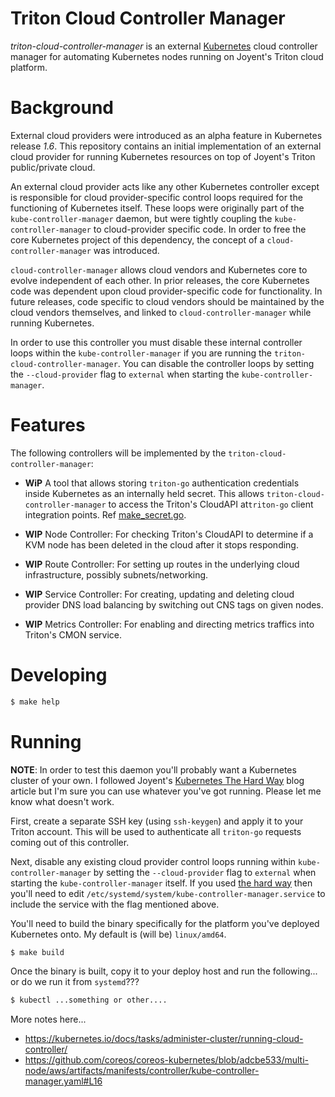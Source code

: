 # Triton Cloud Controller Manager

_triton-cloud-controller-manager_ is an external [Kubernetes][kube] cloud
controller manager for automating Kubernetes nodes running on Joyent's Triton
cloud platform.

# Background

External cloud providers were introduced as an alpha feature in Kubernetes
release *1.6*. This repository contains an initial implementation of an external
cloud provider for running Kubernetes resources on top of Joyent's Triton
public/private cloud.

An external cloud provider acts like any other Kubernetes controller except is
responsible for cloud provider-specific control loops required for the
functioning of Kubernetes itself. These loops were originally part of the
`kube-controller-manager` daemon, but were tightly coupling the
`kube-controller-manager` to cloud-provider specific code. In order to free the
core Kubernetes project of this dependency, the concept of a
`cloud-controller-manager` was introduced.

`cloud-controller-manager` allows cloud vendors and Kubernetes core to evolve
independent of each other. In prior releases, the core Kubernetes code was
dependent upon cloud provider-specific code for functionality. In future
releases, code specific to cloud vendors should be maintained by the cloud
vendors themselves, and linked to `cloud-controller-manager` while running
Kubernetes.

In order to use this controller you must disable these internal controller loops
within the `kube-controller-manager` if you are running the
`triton-cloud-controller-manager`. You can disable the controller loops by
setting the `--cloud-provider` flag to `external` when starting the
`kube-controller-manager`.

# Features

The following controllers will be implemented by the `triton-cloud-controller-manager`:

* **WiP** A tool that allows storing `triton-go` authentication credentials
  inside Kubernetes as an internally held secret. This allows
  `triton-cloud-controller-manager` to access the Triton's CloudAPI
  at`triton-go` client integration points. Ref [make_secret.go][secret].

* **WIP** Node Controller: For checking Triton's CloudAPI to determine if a KVM
  node has been deleted in the cloud after it stops responding.

* **WIP** Route Controller: For setting up routes in the underlying cloud
  infrastructure, possibly subnets/networking.

* **WIP** Service Controller: For creating, updating and deleting cloud provider
  DNS load balancing by switching out CNS tags on given nodes.

* **WIP** Metrics Controller: For enabling and directing metrics traffics into
  Triton's CMON service.

# Developing

```sh
$ make help
```

# Running

**NOTE**: In order to test this daemon you'll probably want a Kubernetes cluster
  of your own. I followed Joyent's [Kubernetes The Hard Way][hard-way] blog
  article but I'm sure you can use whatever you've got running. Please let me
  know what doesn't work.

[hard-way]: https://www.joyent.com/blog/kubernetes-the-hard-way

First, create a separate SSH key (using `ssh-keygen`) and apply it to your
Triton account. This will be used to authenticate all `triton-go` requests
coming out of this controller.

Next, disable any existing cloud provider control loops running within
`kube-controller-manager` by setting the `--cloud-provider` flag to `external`
when starting the `kube-controller-manager` itself. If you used
[the hard way][hard-way] then you'll need to edit
`/etc/systemd/system/kube-controller-manager.service` to include the service
with the flag mentioned above.

You'll need to build the binary specifically for the platform you've deployed
Kubernetes onto. My default is (will be) `linux/amd64`.

```sh
$ make build
```

Once the binary is built, copy it to your deploy host and run the
following... or do we run it from `systemd`???

```sh
$ kubectl ...something or other....
```

More notes here...

- https://kubernetes.io/docs/tasks/administer-cluster/running-cloud-controller/
- https://github.com/coreos/coreos-kubernetes/blob/adcbe533/multi-node/aws/artifacts/manifests/controller/kube-controller-manager.yaml#L16

[kube]: https://kubernetes.io
[secret]: https://github.com/kubernetes/contrib/blob/master/ingress/controllers/gce/examples/https/make_secret.go
